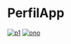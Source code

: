 # PerfilApp
<a href="https://postimg.cc/dLGHzCsY" target="_blank"><img src="https://i.postimg.cc/dtxbZRgL/p1.png" alt="p1"/></a> <a href="https://postimages.org/" target="_blank"><img src="https://i.postimg.cc/kgS3K1rB/ono.png" alt="ono"/></a><br/><br/>
